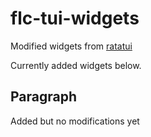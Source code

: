 # flc-tui-widgets

Modified widgets from [ratatui](https://docs.rs/ratatui/latest/ratatui/)

Currently added widgets below.

## Paragraph  

Added but no modifications yet
